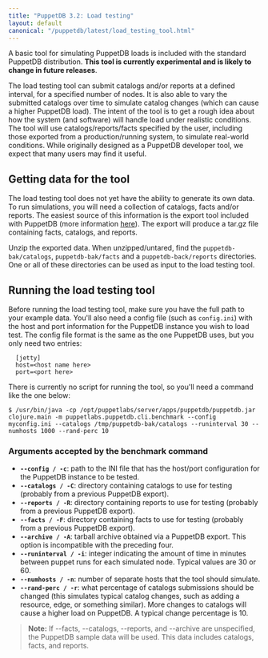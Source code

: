 ```yaml
---
title: "PuppetDB 3.2: Load testing"
layout: default
canonical: "/puppetdb/latest/load_testing_tool.html"
---
```


[export]: ./migrate.html

A basic tool for simulating PuppetDB loads is included with
the standard PuppetDB distribution. **This tool is currently experimental
and is likely to change in future releases**.  

The load testing tool can submit catalogs and/or reports at a defined interval, for a
specified number of nodes. It is also able to vary the submitted
catalogs over time to simulate catalog changes (which can cause a higher
PuppetDB load). The intent of the tool is to get a rough idea about
how the system (and software) will handle load under realistic
conditions. The tool will use catalogs/reports/facts specified by the user,
including those exported from a production/running system, to simulate
real-world conditions. While originally designed as a PuppetDB developer tool, we expect that many users may find it useful. 

Getting data for the tool
-----

The load testing tool does not yet have the ability to generate its own data.
To run simulations, you will need a collection of catalogs, facts
and/or reports. The easiest source of this information is the export tool included with PuppetDB (more information [here][export]). The export will produce a tar.gz file containing facts, catalogs, and reports. 

Unzip the exported data. When unzipped/untared, find the `puppetdb-bak/catalogs`,
`puppetdb-bak/facts` and a `puppetdb-back/reports` directories. One or all of
these directories can be used as input to the load testing tool.

Running the load testing tool
-----

Before running the load testing tool, make sure you have the full path to
your example data. You'll also need a config file (such as
`config.ini`) with the host and port information for the PuppetDB
instance you wish to load test. The config file format is the
same as the one PuppetDB uses, but you only need two entries:

      [jetty]
      host=<host name here>
      port=<port here>

There is currently no script for running the tool, so you'll need a
command like the one below:

    $ /usr/bin/java -cp /opt/puppetlabs/server/apps/puppetdb/puppetdb.jar clojure.main -m puppetlabs.puppetdb.cli.benchmark --config myconfig.ini --catalogs /tmp/puppetdb-bak/catalogs --runinterval 30 --numhosts 1000 --rand-perc 10


### Arguments accepted by the benchmark command

- **`--config / -c`**: path to the INI file that has the host/port configuration for the PuppetDB instance to be tested.
- **`--catalogs / -C`**: directory containing catalogs to use for testing (probably from a previous PuppetDB export).
- **`--reports / -R`**: directory containing reports to use for testing (probably from a previous PuppetDB export).
- **`--facts / -F`**: directory containing facts to use for testing (probably from a previous PuppetDB export).
- **`--archive / -A`**: tarball archive obtained via a PuppetDB export. This option is incompatible with the preceding four.
- **`--runinterval / -i`**: integer indicating the amount of time in minutes between puppet runs for each simulated node. Typical values are 30 or 60. 
- **`--numhosts / -n`**: number of separate hosts that the tool should simulate.
- **`--rand-perc / -r`**: what percentage of catalogs submissions should be changed (this simulates typical catalog changes, such as adding a resource, edge, or something similar). More changes to catalogs will cause a higher load on PuppetDB. A typical change percentage is 10.

>**Note:** If --facts, --catalogs, --reports, and --archive are unspecified, the PuppetDB sample data will be used. This data includes catalogs, facts, and reports.
